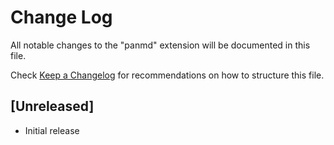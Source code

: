 # Change Log

All notable changes to the "panmd" extension will be documented in this
file.

Check [Keep a Changelog](http://keepachangelog.com/) for recommendations
on how to structure this file.

## \[Unreleased\]

- Initial release
